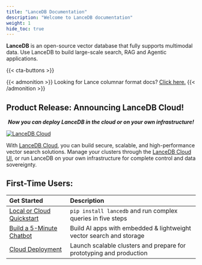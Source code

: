 ```yaml
---
title: "LanceDB Documentation"
description: "Welcome to LanceDB documentation"
weight: 1
hide_toc: true
---
```


**LanceDB** is an open-source vector database that fully supports multimodal data. Use LanceDB to build large-scale search, RAG and Agentic applications. 

{{< cta-buttons >}}

{{< admonition >}}
Looking for Lance columnar format docs? [Click here.](https://lancedb.github.io/lance/)
{{< /admonition >}}

## Product Release: Announcing LanceDB Cloud!
***<p style="text-align: center;">Now you can deploy LanceDB in the cloud or on your own infrastructure!</p>***

[![LanceDB Cloud](/assets/docs/main-cloud-cta.png)](https://lancedb.com/cloud)

With [LanceDB Cloud](/cloud/), you can build secure, scalable, and high-performance vector search solutions. Manage your clusters through the [LanceDB Cloud UI](/docs/cloud/), or run LanceDB on your own infrastructure for complete control and data sovereignty.

## First-Time Users:

| Get Started | Description |
|:-------|:------------|
| [Local or Cloud Quickstart](/docs/quickstart/) | `pip install lancedb` and run complex queries in five steps |
| [Build a 5-Minute Chatbot](https://github.com/lancedb/lancedb) | Build AI apps with embedded & lightweight vector search and storage |
| [Cloud Deployment](/cloud/) | Launch scalable clusters and prepare for prototyping and production |


